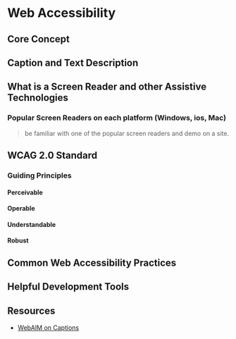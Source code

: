# Web Accessibility

## Core Concept

## Caption and Text Description

## What is a Screen Reader and other Assistive Technologies
### Popular Screen Readers on each platform (Windows, ios, Mac)
> be familiar with one of the popular screen readers and demo on a site.

## WCAG 2.0 Standard

### Guiding Principles

#### Perceivable

#### Operable

#### Understandable

#### Robust

## Common Web Accessibility Practices

## Helpful Development Tools

## Resources
* [WebAIM on Captions](http://webaim.org/techniques/captions/)